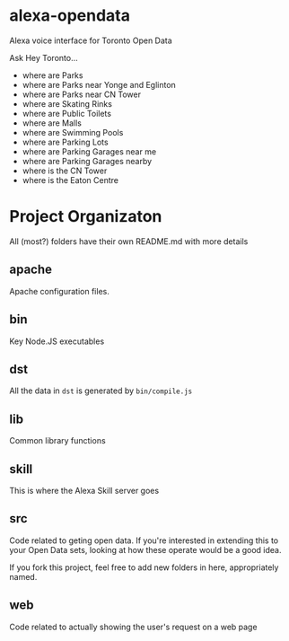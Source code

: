 # alexa-opendata
Alexa voice interface for Toronto Open Data

Ask Hey Toronto…

* where are Parks
* where are Parks near Yonge and Eglinton
* where are Parks near CN Tower
* where are Skating Rinks
* where are Public Toilets
* where are Malls
* where are Swimming Pools
* where are Parking Lots
* where are Parking Garages near me
* where are Parking Garages nearby
* where is the CN Tower
* where is the Eaton Centre

# Project Organizaton

All (most?) folders have their own README.md with more details

## apache

Apache configuration files.

## bin

Key Node.JS executables

## dst

All the data in `dst` is generated by `bin/compile.js`

## lib

Common library functions

## skill

This is where the Alexa Skill server goes

## src

Code related to geting open data. If you're interested in extending this to your
Open Data sets, looking at how these operate would be a good idea.

If you fork this project, feel free to add new folders in here, appropriately named.

## web

Code related to actually showing the user's request on a web page

